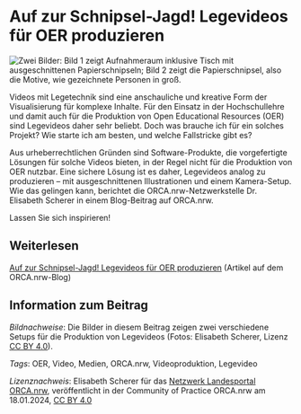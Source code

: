 # Auf zur Schnipsel-Jagd! Legevideos für OER produzieren

<img src="https://github.com/lindahalm-hsbi/infOERmiert/assets/149470876/30d47bd8-40be-431d-927b-ae3624a0c043" alt="Zwei Bilder: Bild 1 zeigt Aufnahmeraum inklusive Tisch mit ausgeschnittenen Papierschnipseln; Bild 2 zeigt die Papierschnipsel, also die Motive, wie gezeichnete Personen in groß." /> 

Videos mit Legetechnik sind eine anschauliche und kreative Form der Visualisierung für komplexe Inhalte. Für den Einsatz in der Hochschullehre und damit auch für die Produktion von Open Educational Resources (OER) sind Legevideos daher sehr beliebt. Doch was brauche ich für ein solches Projekt? Wie starte ich am besten, und welche Fallstricke gibt es?

Aus urheberrechtlichen Gründen sind Software-Produkte, die vorgefertigte Lösungen für solche Videos bieten, in der Regel nicht für die Produktion von OER nutzbar. Eine sichere Lösung ist es daher, Legevideos analog zu produzieren – mit ausgeschnittenen Illustrationen und einem Kamera-Setup. Wie das gelingen kann, berichtet die ORCA.nrw-Netzwerkstelle Dr. Elisabeth Scherer in einem Blog-Beitrag auf ORCA.nrw.

Lassen Sie sich inspirieren! 


## Weiterlesen

[Auf zur Schnipsel-Jagd! Legevideos für OER produzieren](https://www.orca.nrw/blog/legevideos-fuer-oer-produzieren) (Artikel auf dem ORCA.nrw-Blog)

## Information zum Beitrag

*Bildnachweise*: Die Bilder in diesem Beitrag zeigen zwei verschiedene Setups für die Produktion von Legevideos (Fotos: Elisabeth Scherer, Lizenz [CC BY 4.0](https://creativecommons.org/licenses/by/4.0/deed.de)).

*Tags*: OER, Video, Medien, ORCA.nrw, Videoproduktion, Legevideo

*Lizenznachweis*: Elisabeth Scherer für das <a href="http://www.orca.nrw/ueber-uns/netzwerk" target="_blank">Netzwerk Landesportal ORCA.nrw</a>, veröffentlicht in der Community of Practice ORCA.nrw am 18.01.2024, <a href="https://creativecommons.org/licenses/by/4.0/" target="_blank">CC BY 4.0</a>




